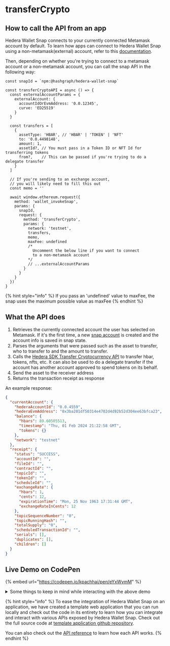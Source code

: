# transferCrypto

## How to call the API from an app

Hedera Wallet Snap connects to your currently connected Metamask account by default. To learn how apps can connect to Hedera Wallet Snap using a non-metamask(external) account, refer to this [documentation](../#connecting-to-a-non-metamask-external-account).&#x20;

Then, depending on whether you're trying to connect to a metamask account or a non-metamask account, you can call the snap API in the following way:

```tsx
const snapId = `npm:@hashgraph/hedera-wallet-snap`

const transferCryptoAPI = async () => {
  const externalAccountParams = {
    externalAccount: {
      accountIdOrEvmAddress: '0.0.12345',
      curve: 'ED25519'
    }
  }

  const transfers = [
    {
      assetType: 'HBAR', // 'HBAR' | 'TOKEN' | 'NFT'
      to: '0.0.4498148',
      amount: 1,
      assetId?, // You must pass in a Token ID or NFT Id for transferring tokens
      from?,    // This can be passed if you're trying to do a delegate transfer
    }
  ]

  // If you're sending to an exchange account, 
  // you will likely need to fill this out
  const memo = '' 

  await window.ethereum.request({
    method: 'wallet_invokeSnap',
    params: {
      snapId,
      request: {
        method: 'transferCrypto',
        params: {
          network: 'testnet',
          transfers,
          memo,
          maxFee: undefined
          /* 
            Uncomment the below line if you want to connect 
            to a non-metamask account
          */
          // ...externalAccountParams
        }
      }
    }
  })
}
```

{% hint style="info" %}
If you pass an 'undefined' value to maxFee, the snap uses the maximum possible value as maxFee
{% endhint %}

## What the API does

1. Retrieves the currently connected account the user has selected on Metamask. If it's the first time, a new [snap account](../../snap-account.md) is created and the account info is saved in snap state.
2. Parses the arguments that were passed such as the asset to transfer, who to transfer to and the amount to transfer.&#x20;
3. Calls the [Hedera SDK Transfer Cryptocurrency API](https://docs.hedera.com/hedera/sdks-and-apis/sdks/accounts-and-hbar/transfer-cryptocurrency) to transfer hbar, tokens, nfts, etc. It can also be used to do a delegate transfer if the account has another account approved to spend tokens on its behalf.
4. Send the asset to the receiver address
5. Returns the transaction receipt as response

An example response:

```json
{
  "currentAccount": {
    "hederaAccountId": "0.0.4559",
    "hederaEvmAddress": "0x3ba201df50314e4702d4d92b52d304ee63bfca23",
    "balance": {
      "hbars": 89.60505513,
      "timestamp": "Thu, 01 Feb 2024 21:22:58 GMT",
      "tokens": {}
    },
    "network": "testnet"
  },
  "receipt": {
    "status": "SUCCESS",
    "accountId": "",
    "fileId": "",
    "contractId": "",
    "topicId": "",
    "tokenId": "",
    "scheduleId": "",
    "exchangeRate": {
      "hbars": 1,
      "cents": 12,
      "expirationTime": "Mon, 25 Nov 1963 17:31:44 GMT",
      "exchangeRateInCents": 12
    },
    "topicSequenceNumber": "0",
    "topicRunningHash": "",
    "totalSupply": "0",
    "scheduledTransactionId": "",
    "serials": [],
    "duplicates": [],
    "children": []
  }
}
```

## Live Demo on CodePen

{% embed url="https://codepen.io/kpachhai/pen/eYxWvmM" %}

<details>

<summary>Some things to keep in mind while interacting with the above demo</summary>

* If you're getting any errors with the live demo, make sure you go through the [FAQs](../../../basics/faqs.md) section to learn about what you may be missing. You need to install [Metamask](https://metamask.io/) in your browser for the live demo to work

</details>

{% hint style="info" %}
To ease the integration of Hedera Wallet Snap on an application, we have created a template web application that you can run locally and check out the code in its entirety to learn how you can integrate and interact with various APIs exposed by Hedera Wallet Snap. Check out the full source code at [template application github repository](https://github.com/hashgraph/hedera-metamask-snaps/tree/main/packages/hedera-wallet-snap/packages/site).

You can also check out the [API reference](../) to learn how each API works.
{% endhint %}
